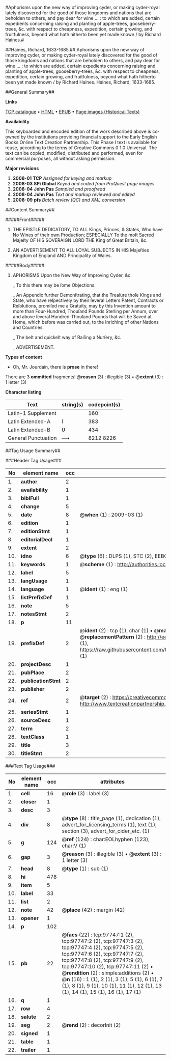 #Aphorisms upon the new way of improving cyder, or making cyder-royal lately discovered for the good of those kingdoms and nations that are beholden to others, and pay dear for wine ... : to which are added, certain expedients concerning raising and planting of apple-trees, gooseberry-trees, &c. with respect to cheapness, expedition, certain growing, and fruitfulness, beyond what hath hitherto been yet made known / by Richard Haines.#

##Haines, Richard, 1633-1685.##
Aphorisms upon the new way of improving cyder, or making cyder-royal lately discovered for the good of those kingdoms and nations that are beholden to others, and pay dear for wine ... : to which are added, certain expedients concerning raising and planting of apple-trees, gooseberry-trees, &c. with respect to cheapness, expedition, certain growing, and fruitfulness, beyond what hath hitherto been yet made known / by Richard Haines.
Haines, Richard, 1633-1685.

##General Summary##

**Links**

[TCP catalogue](http://www.ota.ox.ac.uk/tcp/)  • 
[HTML](http://tei.it.ox.ac.uk/tcp/Texts-HTML/free/A43/A43774.html)  • 
[EPUB](http://tei.it.ox.ac.uk/tcp/Texts-EPUB/free/A43/A43774.epub) • 
[Page images (Historical Texts)](https://data.historicaltexts.jisc.ac.uk/view?pubId=eebo-13115485e&pageId=eebo-13115485e-97747-1)

**Availability**

This keyboarded and encoded edition of the
	       work described above is co-owned by the institutions
	       providing financial support to the Early English Books
	       Online Text Creation Partnership. This Phase I text is
	       available for reuse, according to the terms of Creative
	       Commons 0 1.0 Universal. The text can be copied,
	       modified, distributed and performed, even for
	       commercial purposes, all without asking permission.

**Major revisions**

1. __2008-01__ __TCP__ *Assigned for keying and markup*
1. __2008-03__ __SPi Global__ *Keyed and coded from ProQuest page images*
1. __2008-04__ __John Pas__ *Sampled and proofread*
1. __2008-04__ __John Pas__ *Text and markup reviewed and edited*
1. __2008-09__ __pfs__ *Batch review (QC) and XML conversion*

##Content Summary##

#####Front#####

1. THE EPISTLE DEDICATORY, TO ALL Kings, Princes, & States, Who have No Wines of their own Production; ESPECIALLY To the moſt Sacred Majeſty OF HIS SOVERAIGN LORD THE King of Great Britain, &c.

1. AN ADVERTISEMENT TO ALL LOYAL SUBJECTS IN HIS Majeſties Kingdom of England AND Principality of Wales.

#####Body#####

1. APHORISMS Upon the New Way of Improving Cyder, &c.

    _ To this there may be ſome Objections.

    _ An Appendix further Demonſtrating, that the Treaſure thoſe Kings and State, who have reſpectively by their ſeveral Letters Patent, Contracts or Reſolutions, promiſed me a Gratuity, may by this Invention amount to more than Four-Hundred, Thouſand Pounds Sterling per Annum, over and above ſeveral Hundred-Thouſand Pounds that will be Saved at Home, which before was carried out, to the Inriching of other Nations and Countries.

    _ The beſt and quickeſt way of Raiſing a Nurſery, &c.

    _ ADVERTISEMENT.

**Types of content**

  * Oh, Mr. Jourdain, there is **prose** in there!

There are 3 **ommitted** fragments! 
 @__reason__ (3) : illegible (3)  •  @__extent__ (3) : 1 letter (3)

**Character listing**


|Text|string(s)|codepoint(s)|
|---|---|---|
|Latin-1 Supplement| |160|
|Latin Extended-A|ſ|383|
|Latin Extended-B|Ʋ|434|
|General Punctuation|—•|8212 8226|

##Tag Usage Summary##

###Header Tag Usage###

|No|element name|occ|attributes|
|---|---|---|---|
|1.|__author__|2||
|2.|__availability__|1||
|3.|__biblFull__|1||
|4.|__change__|5||
|5.|__date__|8| @__when__ (1) : 2009-03 (1)|
|6.|__edition__|1||
|7.|__editionStmt__|1||
|8.|__editorialDecl__|1||
|9.|__extent__|2||
|10.|__idno__|6| @__type__ (6) : DLPS (1), STC (2), EEBO-CITATION (1), OCLC (1), VID (1)|
|11.|__keywords__|1| @__scheme__ (1) : http://authorities.loc.gov/ (1)|
|12.|__label__|5||
|13.|__langUsage__|1||
|14.|__language__|1| @__ident__ (1) : eng (1)|
|15.|__listPrefixDef__|1||
|16.|__note__|5||
|17.|__notesStmt__|2||
|18.|__p__|11||
|19.|__prefixDef__|2| @__ident__ (2) : tcp (1), char (1)  •  @__matchPattern__ (2) : ([0-9\-]+):([0-9IVX]+) (1), (.+) (1)  •  @__replacementPattern__ (2) : http://eebo.chadwyck.com/downloadtiff?vid=$1&page=$2 (1), https://raw.githubusercontent.com/textcreationpartnership/Texts/master/tcpchars.xml#$1 (1)|
|20.|__projectDesc__|1||
|21.|__pubPlace__|2||
|22.|__publicationStmt__|2||
|23.|__publisher__|2||
|24.|__ref__|2| @__target__ (2) : https://creativecommons.org/publicdomain/zero/1.0/ (1), http://www.textcreationpartnership.org/docs/. (1)|
|25.|__seriesStmt__|1||
|26.|__sourceDesc__|1||
|27.|__term__|2||
|28.|__textClass__|1||
|29.|__title__|3||
|30.|__titleStmt__|2||


###Text Tag Usage###

|No|element name|occ|attributes|
|---|---|---|---|
|1.|__cell__|16| @__role__ (3) : label (3)|
|2.|__closer__|1||
|3.|__desc__|3||
|4.|__div__|8| @__type__ (8) : title_page (1), dedication (1), advert_for_licensing_terms (1), text (1), section (3), advert_for_cider_etc. (1)|
|5.|__g__|124| @__ref__ (124) : char:EOLhyphen (123), char:V (1)|
|6.|__gap__|3| @__reason__ (3) : illegible (3)  •  @__extent__ (3) : 1 letter (3)|
|7.|__head__|8| @__type__ (1) : sub (1)|
|8.|__hi__|478||
|9.|__item__|5||
|10.|__label__|33||
|11.|__list__|2||
|12.|__note__|42| @__place__ (42) : margin (42)|
|13.|__opener__|1||
|14.|__p__|102||
|15.|__pb__|22| @__facs__ (22) : tcp:97747:1 (2), tcp:97747:2 (2), tcp:97747:3 (2), tcp:97747:4 (2), tcp:97747:5 (2), tcp:97747:6 (2), tcp:97747:7 (2), tcp:97747:8 (2), tcp:97747:9 (2), tcp:97747:10 (2), tcp:97747:11 (2)  •  @__rendition__ (2) : simple:additions (2)  •  @__n__ (16) : 1 (1), 2 (1), 3 (1), 5 (1), 6 (1), 7 (1), 8 (1), 9 (1), 10 (1), 11 (1), 12 (1), 13 (1), 14 (1), 15 (1), 16 (1), 17 (1)|
|16.|__q__|1||
|17.|__row__|4||
|18.|__salute__|2||
|19.|__seg__|2| @__rend__ (2) : decorInit (2)|
|20.|__signed__|1||
|21.|__table__|1||
|22.|__trailer__|1||
